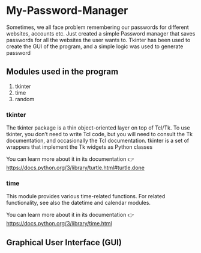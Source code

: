 # My-Password-Manager
Sometimes, we all face problem remembering our passwords for different websites, accounts etc. Just created a simple Password manager that saves passwords for all the websites the user wants to. Tkinter has been used to create the GUI of the program, and a simple logic was used to generate password
## Modules used in the program
1) tkinter
2) time
3) random
### tkinter
The tkinter package is a thin object-oriented layer on top of Tcl/Tk. To use tkinter, you don’t need to write Tcl code, but you will need to consult the Tk documentation, and occasionally the Tcl documentation. tkinter is a set of wrappers that implement the Tk widgets as Python classes

You can learn more about it in its documentation 👉 https://docs.python.org/3/library/turtle.html#turtle.done

### time
This module provides various time-related functions. For related functionality, see also the datetime and calendar modules.

You can learn more about it in its documentation 👉 https://docs.python.org/3/library/time.html

## Graphical User Interface (GUI)


